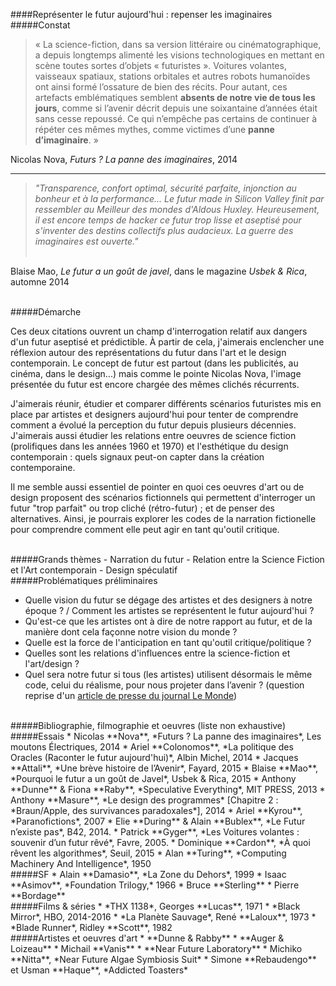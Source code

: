 ####Représenter le futur aujourd'hui : repenser les imaginaires
<br>
#####Constat
<br>
> « La science-fiction, dans sa version littéraire ou cinématographique, a depuis longtemps alimenté les visions technologiques en mettant en scène toutes sortes d’objets « futuristes ». Voitures volantes, vaisseaux spatiaux, stations orbitales et autres robots humanoïdes ont ainsi formé l’ossature de bien des récits. Pour autant, ces artefacts emblématiques semblent **absents de notre vie de tous les jours**, comme si l’avenir décrit depuis une soixantaine d’années était sans cesse repoussé. Ce qui n’empêche pas certains de continuer à répéter ces mêmes mythes, comme victimes d’une **panne d’imaginaire**. »

Nicolas Nova, *﻿Futurs ? La panne des imaginaires*, 2014

----

>  *"Transparence, confort optimal, sécurité parfaite, injonction au bonheur et à la performance... Le futur *made in Silicon Valley* finit par ressembler au *Meilleur des mondes* d'Aldous Huxley. Heureusement, il est encore temps de hacker ce futur trop lisse et aseptisé pour s'inventer des destins collectifs plus audacieux. La guerre des imaginaires est ouverte."* <br><br>

Blaise Mao, *Le futur a un goût de javel*, dans le magazine *Usbek & Rica*, automne 2014

<br>
#####Démarche

Ces deux citations ouvrent un champ d'interrogation relatif aux dangers d'un futur aseptisé et prédictible. À partir de cela, j'aimerais enclencher une réflexion autour des représentations du futur dans l'art et le design contemporain. Le concept de futur est partout (dans les publicités, au cinéma, dans le design...) mais comme le pointe Nicolas Nova, l'image présentée du futur est encore chargée des mêmes clichés récurrents. 

J'aimerais réunir, étudier et comparer différents scénarios futuristes mis en place par artistes et designers aujourd'hui pour tenter de comprendre comment a évolué la perception du futur depuis plusieurs décennies. J'aimerais aussi étudier les relations entre oeuvres de science fiction (prolifiques dans les années 1960 et 1970) et l'esthétique du design contemporain : quels signaux peut-on capter dans la création contemporaine.
 
Il me semble aussi essentiel de pointer en quoi ces oeuvres d'art ou de design proposent des scénarios fictionnels qui permettent d'interroger un futur "trop parfait" ou trop cliché (rétro-futur) ; et de penser des alternatives. Ainsi, je pourrais explorer les codes de la narration fictionelle pour comprendre comment elle peut agir en tant qu'outil critique.

<br>
#####Grands thèmes
- Narration du futur
- Relation entre la Science Fiction et l'Art contemporain
- Design spéculatif 

<br>
#####Problématiques préliminaires

* Quelle vision du futur se dégage des artistes et des designers à notre époque ? / Comment les artistes se représentent le futur aujourd'hui ?
* Qu'est-ce que les artistes ont à dire de notre rapport au futur, et de la manière dont cela façonne notre vision du monde ?
* Quelle est la force de l'anticipation en tant qu'outil critique/politique ?
* Quelles sont les relations d'influences entre la science-fiction et l'art/design ?
* Quel sera notre futur si tous (les artistes) utilisent désormais le même code, celui du réalisme, pour nous projeter dans l’avenir ? (question reprise d'un [article de presse du journal Le Monde](http://internetactu.blog.lemonde.fr/2014/09/26/futurs-des-grandes-visions-a-la-banalite-de-nos-quotidiens/))


<br>
#####Bibliographie, filmographie et oeuvres (liste non exhaustive)
<br>
#####Essais
* Nicolas **Nova**, *Futurs ? La panne des imaginaires*, Les moutons Électriques, 2014
* Ariel **Colonomos**, *La politique des Oracles (Raconter le futur aujourd'hui)*, Albin Michel, 2014
* Jacques **Attali**, *Une brève histoire de l’Avenir*, Fayard, 2015
* Blaise **Mao**, *Pourquoi le futur a un goût de Javel*, Usbek & Rica, 2015
* Anthony **Dunne** & Fiona **Raby**, *Speculative Everything*, MIT PRESS, 2013
* Anthony **Masure**, *Le design des programmes* [Chapitre 2 : *Braun/Apple, des survivances paradoxales*], 2014
* Ariel **Kyrou**, *Paranofictions*, 2007
* Elie **During** & Alain **Bublex**, *Le Futur n’existe pas*, B42, 2014.
* Patrick **Gyger**, *Les Voitures volantes : souvenir d’un futur rêvé*, Favre, 2005.
* Dominique **Cardon**, *À quoi rêvent les algorithmes*, Seuil, 2015
* Alan **Turing**, *Computing Machinery And Intelligence*, 1950

<br>
#####SF
* Alain **Damasio**, *La Zone du Dehors*, 1999
* Isaac **Asimov**, *Foundation Trilogy,* 1966
* Bruce **Sterling**
* Pierre **Bordage**

<br>
#####Films & séries
* *THX 1138*, Georges **Lucas**, 1971
* *Black Mirror*, HBO, 2014-2016
* *La Planète Sauvage*, René **Laloux**, 1973
* *Blade Runner*, Ridley **Scott**, 1982

<br>
#####Artistes et oeuvres d'art
* **Dunne & Rabby**
* **Auger & Loizeau**
* Michail **Vanis**
* **Near Future Laboratory**
* Michiko **Nitta**, *Near Future Algae Symbiosis Suit*
*  Simone **Rebaudengo** et Usman **Haque**, *Addicted Toasters*